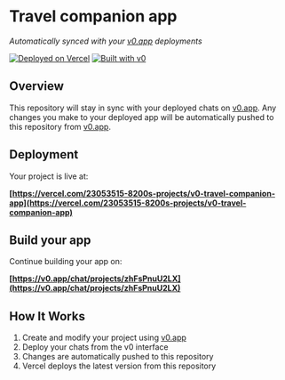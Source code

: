 # Travel companion app

*Automatically synced with your [v0.app](https://v0.app) deployments*

[![Deployed on Vercel](https://img.shields.io/badge/Deployed%20on-Vercel-black?style=for-the-badge&logo=vercel)](https://vercel.com/23053515-8200s-projects/v0-travel-companion-app)
[![Built with v0](https://img.shields.io/badge/Built%20with-v0.app-black?style=for-the-badge)](https://v0.app/chat/projects/zhFsPnuU2LX)

## Overview

This repository will stay in sync with your deployed chats on [v0.app](https://v0.app).
Any changes you make to your deployed app will be automatically pushed to this repository from [v0.app](https://v0.app).

## Deployment

Your project is live at:

**[https://vercel.com/23053515-8200s-projects/v0-travel-companion-app](https://vercel.com/23053515-8200s-projects/v0-travel-companion-app)**

## Build your app

Continue building your app on:

**[https://v0.app/chat/projects/zhFsPnuU2LX](https://v0.app/chat/projects/zhFsPnuU2LX)**

## How It Works

1. Create and modify your project using [v0.app](https://v0.app)
2. Deploy your chats from the v0 interface
3. Changes are automatically pushed to this repository
4. Vercel deploys the latest version from this repository